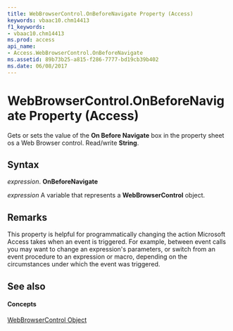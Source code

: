 ```yaml
---
title: WebBrowserControl.OnBeforeNavigate Property (Access)
keywords: vbaac10.chm14413
f1_keywords:
- vbaac10.chm14413
ms.prod: access
api_name:
- Access.WebBrowserControl.OnBeforeNavigate
ms.assetid: 89b73b25-a815-f286-7777-bd19cb39b402
ms.date: 06/08/2017
---
```



# WebBrowserControl.OnBeforeNavigate Property (Access)

Gets or sets the value of the  **On Before Navigate** box in the property sheet os a Web Browser control. Read/write **String**.


## Syntax

 _expression_. **OnBeforeNavigate**

 _expression_ A variable that represents a **WebBrowserControl** object.


## Remarks

This property is helpful for programmatically changing the action Microsoft Access takes when an event is triggered. For example, between event calls you may want to change an expression's parameters, or switch from an event procedure to an expression or macro, depending on the circumstances under which the event was triggered.


## See also


#### Concepts


[WebBrowserControl Object](webbrowsercontrol-object-access.md)

